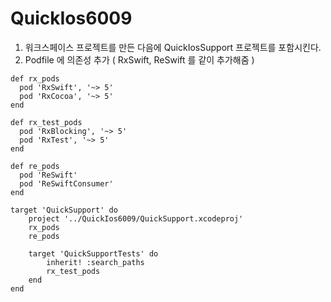 # QuickIos6009

1. 워크스페이스 프로젝트를 만든 다음에 QuickIosSupport 프로젝트를 포함시킨다. 
2. Podfile 에 의존성 추가 ( RxSwift, ReSwift 를 같이 추가해줌 )

```
def rx_pods
  pod 'RxSwift', '~> 5'
  pod 'RxCocoa', '~> 5'
end

def rx_test_pods
  pod 'RxBlocking', '~> 5'
  pod 'RxTest', '~> 5'
end

def re_pods
  pod 'ReSwift'
  pod 'ReSwiftConsumer'
end

target 'QuickSupport' do
	project '../QuickIos6009/QuickSupport.xcodeproj'
	rx_pods
	re_pods

	target 'QuickSupportTests' do
		inherit! :search_paths
		rx_test_pods
	end
end	
```
